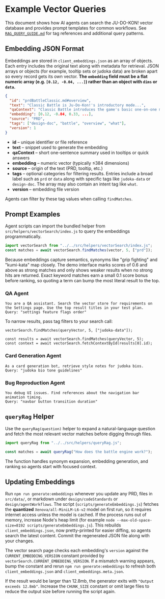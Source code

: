 # Example Vector Queries

This document shows how AI agents can search the JU-DO-KON! vector database and provides prompt templates for common workflows.
See [`RAG_QUERY_GUIDE.md`](./RAG_QUERY_GUIDE.md) for tag references and additional query patterns.

## Embedding JSON Format

Embeddings are stored in `client_embeddings.json` as an array of objects. Each entry includes the original text along with metadata for retrieval. JSON arrays or objects (for example, tooltip sets or judoka data) are broken apart so every record gets its own vector. **The `embedding` field must be a flat numeric array (e.g. `[0.12, -0.04, ...]`) rather than an object with `dims` or `data`.**

```json
{
  "id": "prdBattleClassic.md#overview",
  "text": "Classic Battle is Ju-Do-Kon!'s introductory mode...",
  "qaContext": "Classic Battle introduces the game's basic one-on-one mode.",
  "embedding": [0.12, -0.04, 0.33, ...],
  "source": "PRD",
  "tags": ["design-doc", "battle", "overview", "what"],
  "version": 1
}
```

- **id** – unique identifier or file reference
- **text** – snippet used to generate the embedding
- **qaContext** – short one-sentence summary used in tooltips or quick answers
- **embedding** – numeric vector (typically ≤384 dimensions)
- **source** – origin of the text (PRD, tooltip, etc.)
- **tags** – optional categories for filtering results. Entries include a broad
  label such as `prd` or `data` along with specific tags like `judoka-data` or
  `design-doc`. The array may also contain an intent tag like `what`.
- **version** – embedding file version

Agents can filter by these tag values when calling `findMatches`.

## Prompt Examples

Agent scripts can import the bundled helper from `src/helpers/vectorSearch/index.js` to query the embeddings programmatically.

```javascript
import vectorSearch from "../../src/helpers/vectorSearch/index.js";
const matches = await vectorSearch.findMatches(vector, 5, ["prd"]);
```

Because embeddings capture semantics, synonyms like "grip fighting" and "kumi-kata" map closely. The demo interface marks scores of 0.6 and above as strong matches and only shows weaker results when no strong hits are returned.
Exact keyword matches earn a small 0.1 score bonus before ranking, so quoting a
term can bump the most literal result to the top.

### QA Agent

```
You are a QA assistant. Search the vector store for requirements on the Settings page. Use the top result titles in your test plan.
Query: "settings feature flags order"
```

To narrow results, pass tag filters to your search call:

```
vectorSearch.findMatches(queryVector, 5, ["judoka-data"]);
```

```
const results = await vectorSearch.findMatches(queryVector, 5);
const context = await vectorSearch.fetchContextById(results[0].id);
```

### Card Generation Agent

```
As a card generation bot, retrieve style notes for judoka bios.
Query: "judoka bio tone guidelines"
```

### Bug Reproduction Agent

```
You debug UI issues. Find references about the navigation bar animation timing.
Query: "navbar button transition duration"
```

## `queryRag` Helper

Use the `queryRag(question)` helper to expand a natural-language question and
fetch the most relevant vector matches before digging through files.

```javascript
import queryRag from "../../src/helpers/queryRag.js";

const matches = await queryRag("How does the battle engine work?");
```

The function handles synonym expansion, embedding generation, and ranking so
agents start with focused context.

## Updating Embeddings

Run `npm run generate:embeddings` whenever you update any PRD, files in
`src/data/`, or markdown under `design/codeStandards` or
`design/agentWorkflows`. The script (`scripts/generateEmbeddings.js`) fetches the
**quantized** `Xenova/all-MiniLM-L6-v2` model on first run, so it requires
internet access unless the model is cached. If the process runs out of memory,
increase Node's heap limit (for example `node --max-old-space-size=8192
scripts/generateEmbeddings.js`). This rebuilds `client_embeddings.json`, now
pretty-printed for easier diffing, so agents search the latest content. Commit
the regenerated JSON file along with your changes.

The vector search page checks each embedding's `version` against the
`CURRENT_EMBEDDING_VERSION` constant provided by `vectorSearch.CURRENT_EMBEDDING_VERSION`.
If a mismatch warning appears, bump the constant and rerun
`npm run generate:embeddings` to refresh both
`client_embeddings.json` and `client_embeddings.meta.json`.

If the result would be larger than 12.8mb, the generator exits with
`"Output exceeds 12.8mb"`. Increase the `CHUNK_SIZE` constant or omit large files to
reduce the output size before running the script again.
